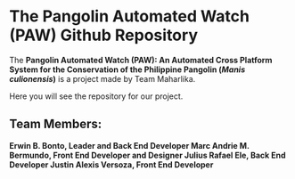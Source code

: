# The Pangolin Automated Watch (PAW) Github Repository

The **Pangolin Automated Watch (PAW): An Automated Cross Platform System for the Conservation of the Philippine Pangolin (_Manis culionensis_)** is a project made by Team Maharlika.

Here you will see the repository for our project.

## Team Members:

**Erwin B. Bonto, Leader and Back End Developer
Marc Andrie M. Bermundo, Front End Developer and Designer
Julius Rafael Ele, Back End Developer
Justin Alexis Versoza, Front End Developer**
